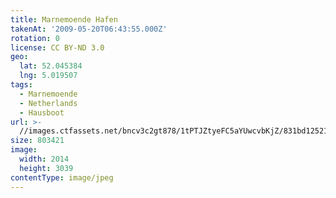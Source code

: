 ```yaml
---
title: Marnemoende Hafen
takenAt: '2009-05-20T06:43:55.000Z'
rotation: 0
license: CC BY-ND 3.0
geo:
  lat: 52.045384
  lng: 5.019507
tags:
  - Marnemoende
  - Netherlands
  - Hausboot
url: >-
  //images.ctfassets.net/bncv3c2gt878/1tPTJZtyeFC5aYUwcvbKjZ/831bd125212bf6d592b76df30bdd9519/marnemoende-hafen_4359065516_o
size: 803421
image:
  width: 2014
  height: 3039
contentType: image/jpeg
---
```


